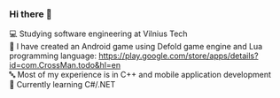 ### Hi there 👋

💻 Studying software engineering at Vilnius Tech <br />
📱 I have created an Android game using Defold game engine and Lua programming language: https://play.google.com/store/apps/details?id=com.CrossMan.todo&hl=en <br />
🔤 Most of my experience is in C++ and mobile application development <br />
📖 Currently learning C#/.NET 
